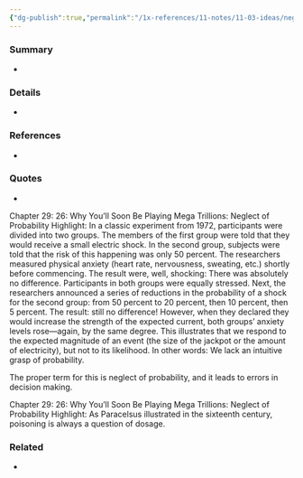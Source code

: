 ```yaml
---
{"dg-publish":true,"permalink":"/1x-references/11-notes/11-03-ideas/neglect-of-probability/","title":"Neglect of Probability","created":"2024-02-14T20:18:26.805+03:00","updated":"2024-02-14T20:18:26.805+03:00"}
---
```



### Summary
- 

### Details
- 

### References
- 

### Quotes
- 
Chapter 29: 26: Why You’ll Soon Be Playing Mega Trillions: Neglect of Probability
Highlight: In a classic experiment from 1972, participants were divided into two groups. The members of the first group were told that they would receive a small electric shock. In the second group, subjects were told that the risk of this happening was only 50 percent. The researchers measured physical anxiety (heart rate, nervousness, sweating, etc.) shortly before commencing. The result were, well, shocking: There was absolutely no difference. Participants in both groups were equally stressed. Next, the researchers announced a series of reductions in the probability of a shock for the second group: from 50 percent to 20 percent, then 10 percent, then 5 percent. The result: still no difference! However, when they declared they would increase the strength of the expected current, both groups’ anxiety levels rose—again, by the same degree. This illustrates that we respond to the expected magnitude of an event (the size of the jackpot or the amount of electricity), but not to its likelihood. In other words: We lack an intuitive grasp of probability.

  The proper term for this is neglect of probability, and it leads to errors in decision making. 


Chapter 29: 26: Why You’ll Soon Be Playing Mega Trillions: Neglect of Probability
Highlight:  As Paracelsus illustrated in the sixteenth century, poisoning is always a question of dosage.

### Related
- 